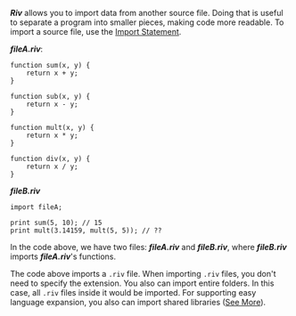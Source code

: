 ***Riv*** allows you to import data from another source file. Doing that is useful to separate a program into smaller pieces, making code more readable. To import a source file, use the [Import Statement](/doc/language/syntax/statements.md#import-statement).


***fileA.riv***:
```
function sum(x, y) {
	return x + y;
}

function sub(x, y) {
	return x - y;
}

function mult(x, y) {
	return x * y;
}

function div(x, y) {
	return x / y;
}
```


***fileB.riv***
```
import fileA;

print sum(5, 10); // 15
print mult(3.14159, mult(5, 5)); // ??
```


In the code above, we have two files: ***fileA.riv*** and ***fileB.riv***, where ***fileB.riv*** imports ***fileA.riv***'s functions.

The code above imports a `.riv` file. When importing `.riv` files, you don't need to specify the extension. You also can import entire folders. In this case, all `.riv` files inside it would be imported. For supporting easy language expansion, you also can import shared libraries ([See More](/doc/api/)).